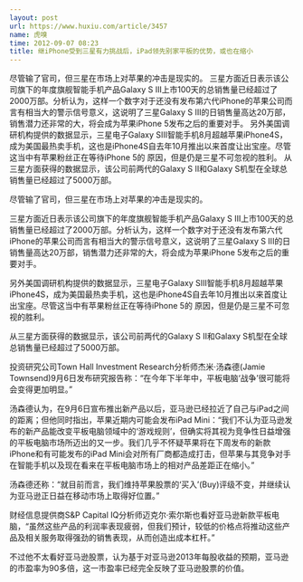 ```yaml
---
layout: post
url: https://www.huxiu.com/article/3457
name: 虎嗅
time: 2012-09-07 08:23
title: 继iPhone受到三星有力挑战后，iPad领先别家平板的优势，或也在缩小
---
```

尽管输了官司，但三星在市场上对苹果的冲击是现实的。 三星方面近日表示该公司旗下的年度旗舰智能手机产品Galaxy S III上市100天的总销售量已经超过了2000万部。分析认为，这样一个数字对于还没有发布第六代iPhone的苹果公司而言有相当大的警示信号意义，这说明了三星Galaxy S III的日销售量高达20万部，销售潜力还非常的大，将会成为苹果iPhone 5发布之后的重要对手。 另外美国调研机构提供的数据显示，三星电子Galaxy SIII智能手机8月超越苹果iPhone4S，成为美国最热卖手机，这也是iPhone4S自去年10月推出以来首度让出宝座。尽管这当中有苹果粉丝正在等待iPhone 5的 原因，但是仍是三星不可忽视的胜利。 从三星方面获得的数据显示，该公司前两代的Galaxy S II和Galaxy S机型在全球总销售量已经超过了5000万部。

尽管输了官司，但三星在市场上对苹果的冲击是现实的。

三星方面近日表示该公司旗下的年度旗舰智能手机产品Galaxy S III上市100天的总销售量已经超过了2000万部。分析认为，这样一个数字对于还没有发布第六代iPhone的苹果公司而言有相当大的警示信号意义，这说明了三星Galaxy S III的日销售量高达20万部，销售潜力还非常的大，将会成为苹果iPhone 5发布之后的重要对手。

另外美国调研机构提供的数据显示，三星电子Galaxy SIII智能手机8月超越苹果iPhone4S，成为美国最热卖手机，这也是iPhone4S自去年10月推出以来首度让出宝座。尽管这当中有苹果粉丝正在等待iPhone 5的 原因，但是仍是三星不可忽视的胜利。

从三星方面获得的数据显示，该公司前两代的Galaxy S II和Galaxy S机型在全球总销售量已经超过了5000万部。

投资研究公司Town Hall Investment Research分析师杰米·汤森德(Jamie Townsend)9月6日发布研究报告称：“在今年下半年中，平板电脑‘战争’很可能将会变得更加明显。”

汤森德认为，在9月6日宣布推出新产品以后，亚马逊已经拉近了自己与iPad之间的距离；但他同时指出，苹果近期内可能会发布iPad Mini：“我们不认为亚马逊发布的新产品能改变平板电脑领域中的‘游戏规则’，但确实将其视为竞争性日益增强的平板电脑市场所迈出的又一步。我们几乎不怀疑苹果将在下周发布的新款iPhone和有可能发布的iPad Mini会对所有厂商都造成打击，但苹果与其竞争对手在智能手机以及现在看来在平板电脑市场上的相对产品差距正在缩小。”

汤森德还称：“就目前而言，我们维持苹果股票的‘买入’(Buy)评级不变，并继续认为亚马逊正日益在移动市场上取得好位置。”

财经信息提供商S&P Capital IQ分析师迈克尔·索尔斯也看好亚马逊新款平板电脑，“虽然这些产品的利润率表现疲弱，但我们预计，较低的价格点将推动这些产品及相关服务取得强劲的销售表现，从而创造出成本杠杆。”

不过他不太看好亚马逊股票，认为基于对亚马逊2013年每股收益的预期，亚马逊的市盈率为90多倍，这一市盈率已经完全反映了亚马逊股票的价值。

